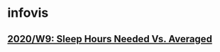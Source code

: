 # infovis
## [2020/W9: Sleep Hours Needed Vs. Averaged](https://user-images.githubusercontent.com/61702052/76170945-6c9c5f80-6165-11ea-81ce-70a9218df329.png)

